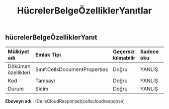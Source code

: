 ﻿---
title: HücrelerBelgeÖzelliklerYanıtlar
second_title: Aspose.Cells Cloud Documen
type: docs
url: /tr/specification/model/cellsdocumentpropertiesresponse/
description: "Aspose.Cells Bulut modeli spesifikasyonu: CellsDocumentPropertiesResponse. Açma, oluşturma, düzenleme, bölme, birleştirme, karşılaştırma ve dönüştürme gibi özelliklerle Excel ve diğer elektronik tablo belgelerini zahmetsizce yönetin"
weight: 50
---
## **hücrelerBelgeÖzelliklerYanıt**

 

| Mülkiyet adı| Emlak Tipi| Geçersiz kılınabilir| Sadece oku| Varsayılan değer| Tanım|
|:- |:- |:- |:- |:- |:- |
| Döküman özellikleri| Sınıf:CellsDocumentProperties| Doğru| YANLIŞ|||
| Kod| Tamsayı| Doğru| YANLIŞ|||
| Durum| Sicim| Doğru| YANLIŞ|||

**Ebeveyn adı** : (CellsCloudResponse)[cellscloudresponse]
